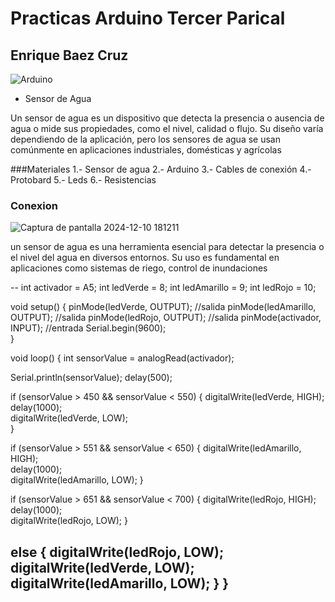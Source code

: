 # Practicas Arduino Tercer Parical 
## Enrique Baez Cruz

![Arduino](https://github.com/user-attachments/assets/e608293e-ca84-42e4-b661-17fa3e6fddf5)

- Sensor de Agua
<p>
 Un sensor de agua es un dispositivo que detecta la presencia o ausencia de agua o mide sus propiedades,
 como el nivel, calidad o flujo. Su diseño varía dependiendo de la aplicación, pero los sensores de agua se
 usan comúnmente en aplicaciones industriales, domésticas y agrícolas
</p>

###Materiales
1.- Sensor de agua 
2.- Arduino 
3.- Cables de conexión 
4.- Protobard 
5.- Leds
 6.- Resistencias

### Conexion
![Captura de pantalla 2024-12-10 181211](https://github.com/user-attachments/assets/a3d5d487-5c9d-4a5b-b35e-1060414a2878)
<p>
un sensor de agua es una
 herramienta esencial para detectar la
 presencia o el nivel del agua en diversos
 entornos. Su uso es fundamental en
 aplicaciones como sistemas de riego,
 control de inundaciones
</p>
--
int activador = A5;                 
int ledVerde = 8;         
int ledAmarillo = 9;    
int ledRojo = 10;         

void setup() {
  pinMode(ledVerde, OUTPUT); //salida
  pinMode(ledAmarillo, OUTPUT); //salida
  pinMode(ledRojo, OUTPUT); //salida
  pinMode(activador, INPUT);  //entrada
  Serial.begin(9600);         
}

void loop() {
  int sensorValue = analogRead(activador);  

  
  Serial.println(sensorValue); 
  delay(500); 
  
  if (sensorValue > 450 && sensorValue < 550) {
    digitalWrite(ledVerde, HIGH); 
    delay(1000);  
    digitalWrite(ledVerde, LOW);  
  }
  
  
  if (sensorValue > 551 && sensorValue < 650) {
    digitalWrite(ledAmarillo, HIGH);  
    delay(1000);  
    digitalWrite(ledAmarillo, LOW); 
  }

   
  if (sensorValue > 651 && sensorValue < 700) {
    digitalWrite(ledRojo, HIGH);   
    delay(1000);  
    digitalWrite(ledRojo, LOW); 
  }
  
  
  else {
    digitalWrite(ledRojo, LOW);
    digitalWrite(ledVerde, LOW);
    digitalWrite(ledAmarillo, LOW);
  }
}
--
